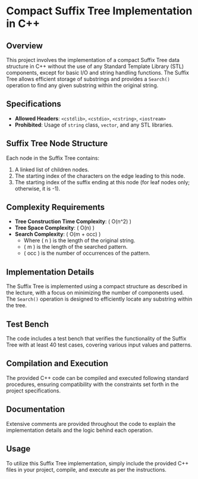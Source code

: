 # Compact Suffix Tree Implementation in C++

## Overview

This project involves the implementation of a compact Suffix Tree data structure in C++ without the use of any Standard Template Library (STL) components, except for basic I/O and string handling functions. The Suffix Tree allows efficient storage of substrings and provides a `Search()` operation to find any given substring within the original string.

## Specifications

- **Allowed Headers**: `<cstdlib>`, `<cstdio>`, `<cstring>`, `<iostream>`
- **Prohibited**: Usage of `string` class, `vector`, and any STL libraries.

## Suffix Tree Node Structure

Each node in the Suffix Tree contains:
1. A linked list of children nodes.
2. The starting index of the characters on the edge leading to this node.
3. The starting index of the suffix ending at this node (for leaf nodes only; otherwise, it is -1).

## Complexity Requirements

- **Tree Construction Time Complexity**: \( O(n^2) \)
- **Tree Space Complexity**: \( O(n) \)
- **Search Complexity**: \( O(m + occ) \)
  - Where \( n \) is the length of the original string.
  - \( m \) is the length of the searched pattern.
  - \( occ \) is the number of occurrences of the pattern.

## Implementation Details

The Suffix Tree is implemented using a compact structure as described in the lecture, with a focus on minimizing the number of components used. The `Search()` operation is designed to efficiently locate any substring within the tree.

## Test Bench

The code includes a test bench that verifies the functionality of the Suffix Tree with at least 40 test cases, covering various input values and patterns.

## Compilation and Execution

The provided C++ code can be compiled and executed following standard procedures, ensuring compatibility with the constraints set forth in the project specifications.

## Documentation

Extensive comments are provided throughout the code to explain the implementation details and the logic behind each operation.

## Usage

To utilize this Suffix Tree implementation, simply include the provided C++ files in your project, compile, and execute as per the instructions.

